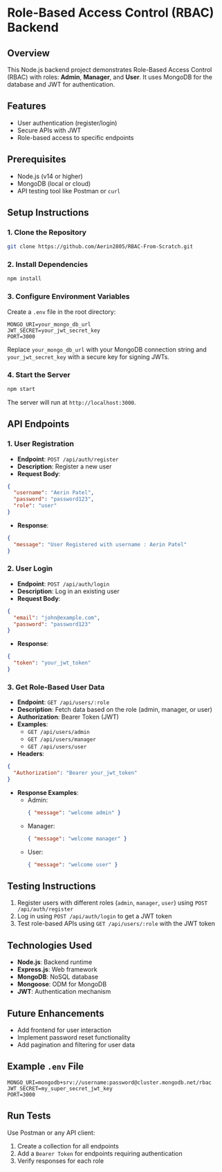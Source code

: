 # Role-Based Access Control (RBAC) Backend

## Overview
This Node.js backend project demonstrates Role-Based Access Control (RBAC) with roles: **Admin**, **Manager**, and **User**. It uses MongoDB for the database and JWT for authentication.

## Features
- User authentication (register/login)
- Secure APIs with JWT
- Role-based access to specific endpoints

## Prerequisites
- Node.js (v14 or higher)
- MongoDB (local or cloud)
- API testing tool like Postman or `curl`

## Setup Instructions

### 1. Clone the Repository
```bash
git clone https://github.com/Aerin2805/RBAC-From-Scratch.git
```

### 2. Install Dependencies
```bash
npm install
```

### 3. Configure Environment Variables
Create a `.env` file in the root directory:
```env
MONGO_URI=your_mongo_db_url
JWT_SECRET=your_jwt_secret_key
PORT=3000
```
Replace `your_mongo_db_url` with your MongoDB connection string and `your_jwt_secret_key` with a secure key for signing JWTs.

### 4. Start the Server
```bash
npm start
```
The server will run at `http://localhost:3000`.

## API Endpoints

### 1. User Registration
- **Endpoint**: `POST /api/auth/register`
- **Description**: Register a new user
- **Request Body**:
```json
{
  "username": "Aerin Patel",
  "password": "password123",
  "role": "user"
}
```
- **Response**:
```json
{
  "message": "User Registered with username : Aerin Patel"
}
```

### 2. User Login
- **Endpoint**: `POST /api/auth/login`
- **Description**: Log in an existing user
- **Request Body**:
```json
{
  "email": "john@example.com",
  "password": "password123"
}
```
- **Response**:
```json
{
  "token": "your_jwt_token"
}
```

### 3. Get Role-Based User Data
- **Endpoint**: `GET /api/users/:role`
- **Description**: Fetch data based on the role (admin, manager, or user)
- **Authorization**: Bearer Token (JWT)
- **Examples**:
  - `GET /api/users/admin`
  - `GET /api/users/manager`
  - `GET /api/users/user`
- **Headers**:
```json
{
  "Authorization": "Bearer your_jwt_token"
}
```
- **Response Examples**:
  - Admin: 
    ```json
    { "message": "welcome admin" }
    ```
  - Manager:
    ```json
    { "message": "welcome manager" }
    ```
  - User:
    ```json
    { "message": "welcome user" }
    ```

## Testing Instructions
1. Register users with different roles (`admin`, `manager`, `user`) using `POST /api/auth/register`
2. Log in using `POST /api/auth/login` to get a JWT token
3. Test role-based APIs using `GET /api/users/:role` with the JWT token

## Technologies Used
- **Node.js**: Backend runtime
- **Express.js**: Web framework
- **MongoDB**: NoSQL database
- **Mongoose**: ODM for MongoDB
- **JWT**: Authentication mechanism

## Future Enhancements
- Add frontend for user interaction
- Implement password reset functionality
- Add pagination and filtering for user data

## Example `.env` File
```env
MONGO_URI=mongodb+srv://username:password@cluster.mongodb.net/rbac
JWT_SECRET=my_super_secret_jwt_key
PORT=3000
```

## Run Tests
Use Postman or any API client:
1. Create a collection for all endpoints
2. Add a `Bearer Token` for endpoints requiring authentication
3. Verify responses for each role
